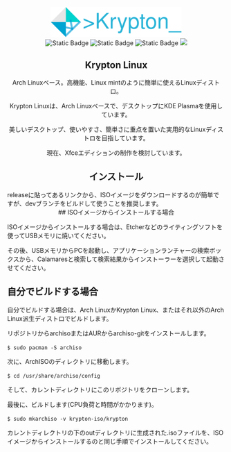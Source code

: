 <div align="center">
  <a href="https://github.com/krypton-linux/krypton-iso">
    <img alt="krypton" src="https://raw.githubusercontent.com/krypton-linux/krypton-artworks/1919f2a6c6469d4175aead8751d2b09698ddbe6c/logo/logo.svg" width="60%" height="auto">
  </a>
</div>

<div align="center">
  <img alt="Static Badge" src="https://img.shields.io/badge/Version%20Beta2-5dade2">
  <img alt="Static Badge" src="https://img.shields.io/badge/License-GPL_3.0-blue">
  <img alt="Static Badge" src="https://img.shields.io/badge/ArchISO-5dade2">
  <a href="https://krypton-linux.com"><img src="https://img.shields.io/badge/Go%20to%20homepage-5dade2"></a>
</div>

<div align="center">
    <h2>Krypton Linux</h2>
</div>

<div align="center">
  <a>
    Arch Linuxベース。高機能、Linux mintのように簡単に使えるLinuxディストロ。
  </a>

  Krypton Linuxは、Arch Linuxベースで、デスクトップにKDE Plasmaを使用しています。

  美しいデスクトップ、使いやすさ、簡単さに重点を置いた実用的なLinuxディストロを目指しています。

  現在、Xfceエディションの制作を検討しています。
</div>

<div align="center">
  <h2>インストール</h2>
</div>

<div>
  releaseに貼ってあるリンクから、ISOイメージをダウンロードするのが簡単ですが、devブランチをビルドして使うことを推奨します。

  <div align="center"> ## ISOイメージからインストールする場合 </div>

  ISOイメージからインストールする場合は、Etcherなどのライティングソフトを使ってUSBメモリに焼いてください。

  その後、USBメモリからPCを起動し、アプリケーションランチャーの検索ボックスから、Calamaresと検索して検索結果からインストーラーを選択して起動させてください。

  ## 自分でビルドする場合</h5>

  自分でビルドする場合は、Arch LinuxかKrypton Linux、またはそれ以外のArch Linux派生ディストロでビルドします。

  リポジトリからarchisoまたはAURからarchiso-gitをインストールします。
  
  ```$ sudo pacman -S archiso```

  次に、ArchISOのディレクトリに移動します。

  ```$ cd /usr/share/archiso/config```

  そして、カレントディレクトリにこのリポジトリをクローンします。

  最後に、ビルドします(CPU負荷と時間がかかります)。

  ```$ sudo mkarchiso -v krypton-iso/krypton```

  カレントディレクトリの下のoutディレクトリに生成された.isoファイルを、ISOイメージからインストールするのと同じ手順でインストールしてください。
</div>

